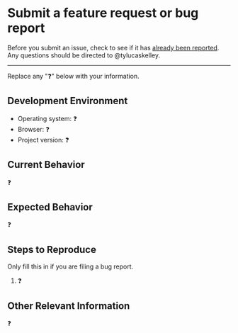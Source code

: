 # Submit a feature request or bug report

Before you submit an issue, check to see if it has [already been reported][1].
Any questions should be directed to @tylucaskelley.

---

Replace any ":question:" below with your information.

## Development Environment

- Operating system: :question:
- Browser: :question:
- Project version: :question:

## Current Behavior

:question:

## Expected Behavior

:question:

## Steps to Reproduce

Only fill this in if you are filing a bug report.

1. :question:

## Other Relevant Information

:question:

[1]: https://github.com/tylucaskelley/syntastic-local-eslint/issues
